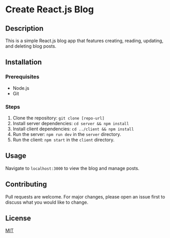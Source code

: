 # Create React.js Blog

## Description
This is a simple React.js blog app that features creating, reading, updating, and deleting blog posts.

## Installation

### Prerequisites
- Node.js
- Git

### Steps
1. Clone the repository: `git clone [repo-url]`
2. Install server dependencies: `cd server && npm install`
3. Install client dependencies: `cd ../client && npm install`
4. Run the server: `npm run dev` in the `server` directory.
5. Run the client: `npm start` in the `client` directory.

## Usage
Navigate to `localhost:3000` to view the blog and manage posts.

## Contributing
Pull requests are welcome. For major changes, please open an issue first to discuss what you would like to change.

## License
[MIT](https://choosealicense.com/licenses/mit/)